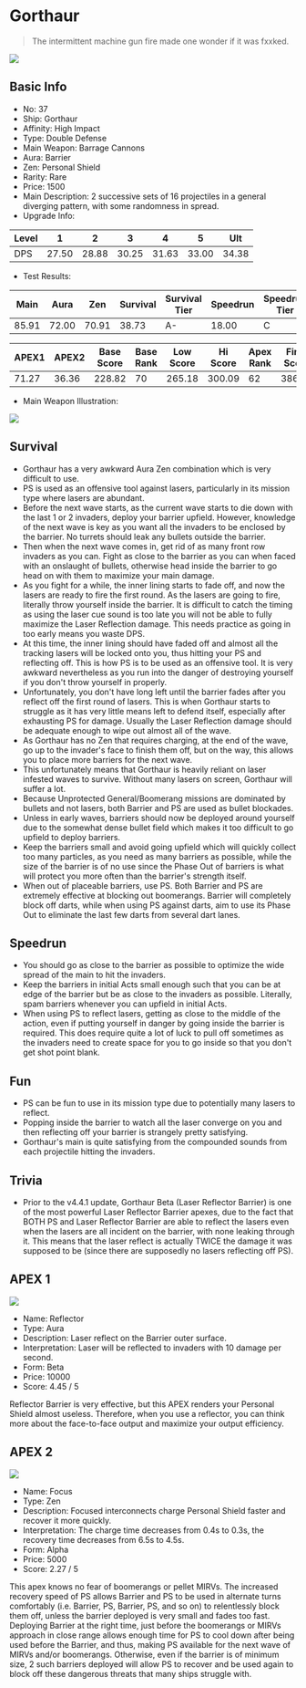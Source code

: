 # Gorthaur

> The intermittent machine gun fire made one wonder if it was fxxked.

<img src="/ships/ship_37.png" style={{zoom:1}}/>

## Basic Info

- No: 37
- Ship: Gorthaur
- Affinity: High Impact
- Type: Double Defense
- Main Weapon: Barrage Cannons
- Aura: Barrier
- Zen: Personal Shield
- Rarity: Rare
- Price: 1500
- Main Description: 2 successive sets of 16 projectiles in a general diverging pattern, with some randomness in spread.
- Upgrade Info: 

| Level | 1 | 2 | 3 | 4 | 5 | Ult |
|--|--|--|--|--|--|--|
| DPS | 27.50 | 28.88 | 30.25 | 31.63 | 33.00 | 34.38 |

- Test Results: 

| Main | Aura | Zen | Survival | Survival Tier | Speedrun | Speedrun Tier | Fun | Fun Tier |
|--|--|--|--|--|--|--|--|--|
| 85.91 | 72.00 | 70.91 | 38.73 | A- | 18.00 | C | 29.45 | C+ |

| APEX1 | APEX2 | Base Score | Base Rank | Low Score | Hi Score | Apex Rank | Final Score | FinalRank |
|--|--|--|--|--|--|--|--|--|
| 71.27 | 36.36 | 228.82 | 70 | 265.18 | 300.09 | 62 | 386.27 | 67 |

- Main Weapon Illustration:

<img src="/illustration/main_37.gif" style={{zoom:1}}/>

## Survival

- Gorthaur has a very awkward Aura Zen combination which is very difficult to use.
- PS is used as an offensive tool against lasers, particularly in its mission type where lasers are abundant.
- Before the next wave starts, as the current wave starts to die down with the last 1 or 2 invaders, deploy your barrier upfield. However, knowledge of the next wave is key as you want all the invaders to be enclosed by the barrier. No turrets should leak any bullets outside the barrier.
- Then when the next wave comes in, get rid of as many front row invaders as you can. Fight as close to the barrier as you can when faced with an onslaught of bullets, otherwise head inside the barrier to go head on with them to maximize your main damage.
- As you fight for a while, the inner lining starts to fade off, and now the lasers are ready to fire the first round. As the lasers are going to fire, literally throw yourself inside the barrier. It is difficult to catch the timing as using the laser cue sound is too late you will not be able to fully maximize the Laser Reflection damage. This needs practice as going in too early means you waste DPS.
- At this time, the inner lining should have faded off and almost all the tracking lasers will be locked onto you, thus hitting your PS and reflecting off. This is how PS is to be used as an offensive tool. It is very awkward nevertheless as you run into the danger of destroying yourself if you don't throw yourself in properly.
- Unfortunately, you don't have long left until the barrier fades after you reflect off the first round of lasers. This is when Gorthaur starts to struggle as it has very little means left to defend itself, especially after exhausting PS for damage. Usually the Laser Reflection damage should be adequate enough to wipe out almost all of the wave.
- As Gorthaur has no Zen that requires charging, at the end of the wave, go up to the invader's face to finish them off, but on the way, this allows you to place more barriers for the next wave.
- This unfortunately means that Gorthaur is heavily reliant on laser infested waves to survive. Without many lasers on screen, Gorthaur will suffer a lot.
- Because Unprotected General/Boomerang missions are dominated by bullets and not lasers, both Barrier and PS are used as bullet blockades.
- Unless in early waves, barriers should now be deployed around yourself due to the somewhat dense bullet field which makes it too difficult to go upfield to deploy barriers.
- Keep the barriers small and avoid going upfield which will quickly collect too many particles, as you need as many barriers as possible, while the size of the barrier is of no use since the Phase Out of barriers is what will protect you more often than the barrier's strength itself.
- When out of placeable barriers, use PS. Both Barrier and PS are extremely effective at blocking out boomerangs. Barrier will completely block off darts, while when using PS against darts, aim to use its Phase Out to eliminate the last few darts from several dart lanes.

## Speedrun

- You should go as close to the barrier as possible to optimize the wide spread of the main to hit the invaders.
- Keep the barriers in initial Acts small enough such that you can be at edge of the barrier but be as close to the invaders as possible. Literally, spam barriers whenever you can upfield in initial Acts.
- When using PS to reflect lasers, getting as close to the middle of the action, even if putting yourself in danger by going inside the barrier is required. This does require quite a lot of luck to pull off sometimes as the invaders need to create space for you to go inside so that you don't get shot point blank.

## Fun

- PS can be fun to use in its mission type due to potentially many lasers to reflect.
- Popping inside the barrier to watch all the laser converge on you and then reflecting off your barrier is strangely pretty satisfying.
- Gorthaur's main is quite satisfying from the compounded sounds from each projectile hitting the invaders.

## Trivia

- Prior to the v4.4.1 update, Gorthaur Beta (Laser Reflector Barrier) is one of the most powerful Laser Reflector Barrier apexes, due to the fact that BOTH PS and Laser Reflector Barrier are able to reflect the lasers even when the lasers are all incident on the barrier, with none leaking through it. This means that the laser reflect is actually TWICE the damage it was supposed to be (since there are supposedly no lasers reflecting off PS).

## APEX 1

<img src="/ships/ship_37_apex_1.png" style={{zoom:1}}/>

- Name: Reflector
- Type: Aura
- Description: Laser reflect on the Barrier outer surface.
- Interpretation: Laser will be reflected to invaders with 10 damage per second.
- Form: Beta
- Price: 10000
- Score: 4.45 / 5

Reflector Barrier is very effective, but this APEX renders your Personal Shield almost useless. Therefore, when you use a reflector, you can think more about the face-to-face output and maximize your output efficiency.

## APEX 2

<img src="/ships/ship_37_apex_2.png" style={{zoom:1}}/>

- Name: Focus
- Type: Zen
- Description: Focused interconnects charge Personal Shield faster and recover it more quickly.
- Interpretation: The charge time decreases from 0.4s to 0.3s, the recovery time decreases from 6.5s to 4.5s.
- Form: Alpha
- Price: 5000
- Score: 2.27 / 5

This apex knows no fear of boomerangs or pellet MIRVs. The increased recovery speed of PS allows Barrier and PS to be used in alternate turns comfortably (i.e. Barrier, PS, Barrier, PS, and so on) to relentlessly block them off, unless the barrier deployed is very small and fades too fast. Deploying Barrier at the right time, just before the boomerangs or MIRVs approach in close range allows enough time for PS to cool down after being used before the Barrier, and thus, making PS available for the next wave of MIRVs and/or boomerangs. Otherwise, even if the barrier is of minimum size, 2 such barriers deployed will allow PS to recover and be used again to block off these dangerous threats that many ships struggle with.
